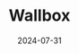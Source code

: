 ---  
layout: startup_page  
title: "Wallbox"  
id: "wallbox.com"  
permalink: "/wallboxwallbox.com07312024/"  
website: "https://www.wallbox.com"  
funding_round: "Strategic Investment"  
funding_amount: "$45M"  
investors: "Generac Power Systems, Inc., other long-standing shareholders"  
about: "Wallbox is a global technology company creating advanced electric vehicle charging and energy management systems. Their solutions aim to redefine user interaction with energy networks, offering control over consumption, cost savings, and sustainable living. Wallbox provides a comprehensive portfolio of charging and energy management solutions for various sectors globally."  
markets: "Electric Vehicle Charging, Energy Management, Automotive, Charging Infrastructure, CleanTech, Consumer Electronics, Electric Vehicle, Industrial Manufacturing, Manufacturing"  
hq: "Barcelona, Catalonia, Spain"  
founded_year: "2015"  
linkedin: "https://www.linkedin.com/company/wallbox-chargers"  
twitter: "https://www.twitter.com/wallboxchargers"  
instagram: ""  
facebook: "https://www.facebook.com/wallboxchargers"  
crunchbase: "https://www.crunchbase.com/organization/wallbox"  
pitchbook: "https://pitchbook.com/profiles/company/265558-96"  

date_display: "31-Jul-2024"  
date: "2024-07-31"

# SEO Optimization  
meta_title: "Wallbox - Strategic Investment Funding ($45M)"  
meta_description: "Wallbox, Wallbox is a global technology company creating advanced electric vehicle charging and energy management systems. Their solutions aim to redefine user..."  
meta_keywords: "Wallbox, Electric Vehicle Charging, Energy Management, Automotive, Charging Infrastructure, CleanTech, Consumer Electronics, Electric Vehicle, Industrial Manufacturing, Manufacturing, Strategic Investment funding"  
canonical_url: "https://startup.projectstartups.com/wallboxwallbox.com07312024/"  
---